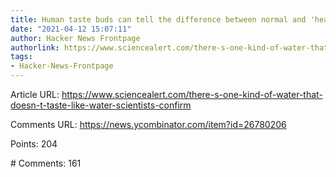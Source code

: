 ```yaml
---
title: Human taste buds can tell the difference between normal and 'heavy' water
date: "2021-04-12 15:07:11"
author: Hacker News Frontpage
authorlink: https://www.sciencealert.com/there-s-one-kind-of-water-that-doesn-t-taste-like-water-scientists-confirm
tags:
- Hacker-News-Frontpage
---
```


<p>Article URL: <a href="https://www.sciencealert.com/there-s-one-kind-of-water-that-doesn-t-taste-like-water-scientists-confirm">https://www.sciencealert.com/there-s-one-kind-of-water-that-doesn-t-taste-like-water-scientists-confirm</a></p>
<p>Comments URL: <a href="https://news.ycombinator.com/item?id=26780206">https://news.ycombinator.com/item?id=26780206</a></p>
<p>Points: 204</p>
<p># Comments: 161</p>
